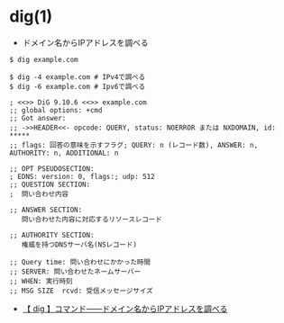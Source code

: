# dig(1)
- ドメイン名からIPアドレスを調べる

```
$ dig example.com

$ dig -4 example.com # IPv4で調べる
$ dig -6 example.com # Ipv6で調べる
```

```
; <<>> DiG 9.10.6 <<>> example.com
;; global options: +cmd
;; Got answer:
;; ->>HEADER<<- opcode: QUERY, status: NOERROR または NXDOMAIN, id: *****
;; flags: 回答の意味を示すフラグ; QUERY: n (レコード数), ANSWER: n, AUTHORITY: n, ADDITIONAL: n

;; OPT PSEUDOSECTION:
; EDNS: version: 0, flags:; udp: 512
;; QUESTION SECTION:
;  問い合わせ内容

;; ANSWER SECTION:
   問い合わせた内容に対応するリソースレコード

;; AUTHORITY SECTION:
   権威を持つDNSサーバ名(NSレコード)

;; Query time: 問い合わせにかかった時間
;; SERVER: 問い合わせたネームサーバー
;; WHEN: 実行時刻
;; MSG SIZE  rcvd: 受信メッセージサイズ
```

- [【 dig 】コマンド――ドメイン名からIPアドレスを調べる](https://atmarkit.itmedia.co.jp/ait/articles/1711/09/news020.html)
